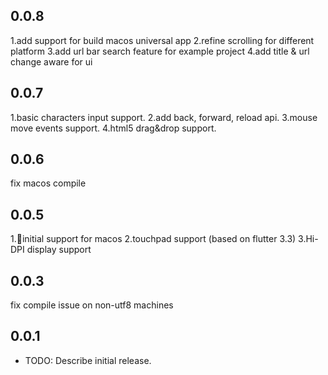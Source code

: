 ## 0.0.8
1.add support for build macos universal app
2.refine scrolling for different platform
3.add url bar search feature for example project
4.add title & url change aware for ui

## 0.0.7
1.basic characters input support.
2.add back, forward, reload api.
3.mouse move events support.
4.html5 drag&drop support.

## 0.0.6
fix macos compile

## 0.0.5
1.🎉initial support for macos
2.touchpad support (based on flutter 3.3)
3.Hi-DPI display support

## 0.0.3
fix compile issue on non-utf8 machines

## 0.0.1

* TODO: Describe initial release.
